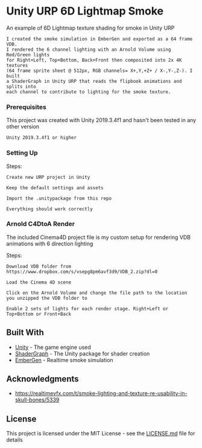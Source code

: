 # Unity URP 6D Lightmap Smoke
An example of 6D Lightmap texture shading for smoke in Unity URP
```
I created the smoke simulation in EmberGen and exported as a 64 frame VDB.
I rendered the 6 channel lighting with an Arnold Volume using Red/Green lights
for Right+Left, Top+Bottom, Back+Front then composited into 2x 4K textures
(64 frame sprite sheet @ 512px, RGB channels= X+,Y,+Z+ / X-,Y-,Z-). I built
a ShaderGraph in Unity URP that reads the flipbook animations and splits into
each channel to contribute to lighting for the smoke texture.
```
 
### Prerequisites

This project was created with Unity 2019.3.4f1 and hasn't been tested in any other version

```
Unity 2019.3.4f1 or higher
```

### Setting Up

Steps:

```
Create new URP project in Unity
```
```
Keep the default settings and assets
```
```
Import the .unitypackage from this repo
```
```
Everything should work correctly
```

### Arnold C4DtoA Render

The included Cinema4D project file is my custom setup for rendering VDB animations with 6 direction lighting

Steps:
```
Download VDB folder from https://www.dropbox.com/s/vsepg8pm6avf3d9/VDB_2.zip?dl=0
```
```
Load the Cinema 4D scene
```
```
Click on the Arnold Volume and change the file path to the location you unzipped the VDB folder to
```
```
Enable 2 sets of lights for each render stage. Right+Left or Top+Bottom or Front+Back
```

## Built With

* [Unity](https://unity3d.com/get-unity/download) - The game engine used
* [ShaderGraph](https://unity.com/shader-graph) - The Unity package for shader creation
* [EmberGen](https://jangafx.com/software/embergen/) - Realtime smoke simulation

## Acknowledgments

* https://realtimevfx.com/t/smoke-lighting-and-texture-re-usability-in-skull-bones/5339

## License

This project is licensed under the MIT License - see the [LICENSE.md](LICENSE.md) file for details